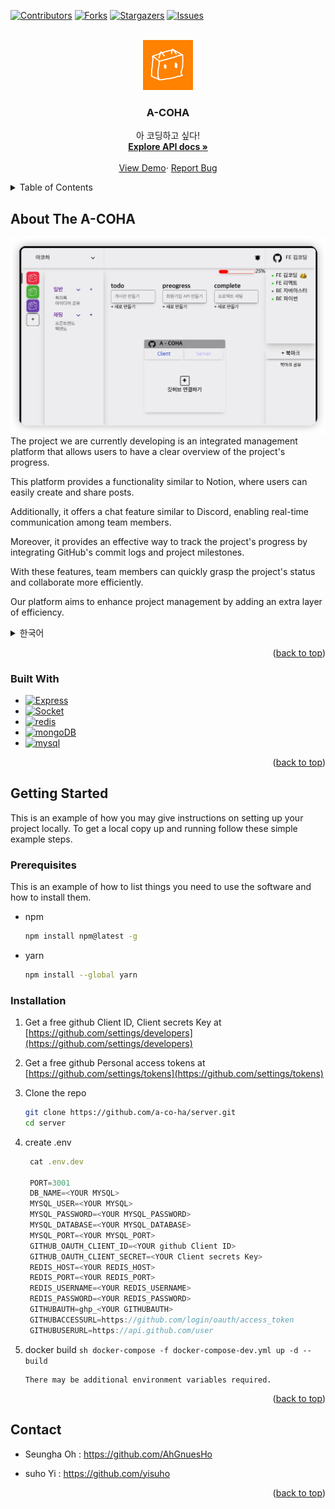 <a name="readme-top"></a>

[![Contributors][contributors-shield]][contributors-url]
[![Forks][forks-shield]][forks-url]
[![Stargazers][stars-shield]][stars-url]
[![Issues][issues-shield]][issues-url]

<!-- PROJECT LOGO -->
<br />
<div align="center">
  <a href="https://github.com/a-co-ha/server">
    <img src="images/acoha_orange.png" alt="Logo" width="80" height="80">
  </a>

<h3 align="center">A-COHA</h3>

  <p align="center">
    아 코딩하고 싶다! 
    <br />
    <a href="https://documenter.getpostman.com/view/25838963/2s93CPpBte"><strong>Explore API docs »</strong></a>
    <br />
    <br />
    <a href="https://acoha.shop">View Demo</a>·
    <a href="https://github.com/a-co-ha/server/issues">Report Bug</a>
  </p>
</div>

<!-- TABLE OF CONTENTS -->
<details>
  <summary>Table of Contents</summary>
  <ol>
    <li>
      <a href="#about-the-A-COHA">About The A-COHA</a>
      <ul>
        <li><a href="#built-with">Built With</a></li>
      </ul>
    </li>
    <li>
      <a href="#getting-started">Getting Started</a>
      <ul>
        <li><a href="#prerequisites">Prerequisites</a></li>
        <li><a href="#installation">Installation</a></li>
      </ul>
    </li> 
    <li><a href="#contact">Contact</a></li>
  </ol>
</details>

<!-- ABOUT THE PROJECT -->

## About The A-COHA

 <img src="images/main_page.png" alt="main">
  The project we are currently developing is an integrated management platform that allows users to have a clear overview of the project's progress.

This platform provides a functionality similar to Notion, where users can easily create and share posts.

Additionally, it offers a chat feature similar to Discord, enabling real-time communication among team members.

Moreover, it provides an effective way to track the project's progress by integrating GitHub's commit logs and project milestones.

With these features, team members can quickly grasp the project's status and collaborate more efficiently.

Our platform aims to enhance project management by adding an extra layer of efficiency.

<details>

<summary>한국어</summary>
저희가 개발 중인 프로젝트는 현재 진행 상황을 한눈에 볼 수 있는 통합 관리 플랫폼입니다.

이 플랫폼은 노션과 같이 간편하게 게시글을 작성하고 공유할 수 있는 기능을 제공합니다.

또한, 디스코드와 유사한 채팅 기능을 통해 실시간으로 소통할 수 있습니다.

그리고 GitHub의 커밋 로그와 프로젝트 진행률을 효과적으로 확인할 수 있는 기능도 제공합니다.

이를 통해 팀원들은 프로젝트의 진행 상황을 신속하게 파악하고 협업을 원활히 진행할 수 있습니다.

우리 플랫폼은 프로젝트 관리를 한 단계 더 효율적으로 만들어줄 것입니다.

</details>
<p align="right">(<a href="#readme-top">back to top</a>)</p>

### Built With

- [![Express][Express.js]][Express-url]
- [![Socket][Socket.js]][Socket-url]
- [![redis][redis.io]][redis-url]
- [![mongoDB][mongoDB.dev]][mongoDB-url]
- [![mysql][mysql.com]][mysql-url]

<p align="right">(<a href="#readme-top">back to top</a>)</p>

<!-- GETTING STARTED -->

## Getting Started

This is an example of how you may give instructions on setting up your project locally.
To get a local copy up and running follow these simple example steps.

### Prerequisites

This is an example of how to list things you need to use the software and how to install them.

- npm
  ```sh
  npm install npm@latest -g
  ```
- yarn
  ```sh
  npm install --global yarn
  ```

### Installation

1.  Get a free github Client ID, Client secrets Key at [https://github.com/settings/developers](https://github.com/settings/developers)
2.  Get a free github Personal access tokens at [https://github.com/settings/tokens](https://github.com/settings/tokens)
3.  Clone the repo
    ```sh
    git clone https://github.com/a-co-ha/server.git
    cd server
    ```
4.  create .env

    ```js
     cat .env.dev

     PORT=3001
     DB_NAME=<YOUR MYSQL>
     MYSQL_USER=<YOUR MYSQL>
     MYSQL_PASSWORD=<YOUR MYSQL_PASSWORD>
     MYSQL_DATABASE=<YOUR MYSQL_DATABASE>
     MYSQL_PORT=<YOUR MYSQL_PORT>
     GITHUB_OAUTH_CLIENT_ID=<YOUR github Client ID>
     GITHUB_OAUTH_CLIENT_SECRET=<YOUR Client secrets Key>
     REDIS_HOST=<YOUR REDIS_HOST>
     REDIS_PORT=<YOUR REDIS_PORT>
     REDIS_USERNAME=<YOUR REDIS_USERNAME>
     REDIS_PASSWORD=<YOUR REDIS_PASSWORD>
     GITHUBAUTH=ghp_<YOUR GITHUBAUTH>
     GITHUBACCESSURL=https://github.com/login/oauth/access_token
     GITHUBUSERURL=https://api.github.com/user
    ```

5.  docker build
    `sh
    docker-compose -f docker-compose-dev.yml up -d --build 
     `

        There may be additional environment variables required.

    <p align="right">(<a href="#readme-top">back to top</a>)</p>

## Contact

- Seungha Oh : https://github.com/AhGnuesHo

- suho Yi : https://github.com/yisuho

<p align="right">(<a href="#readme-top">back to top</a>)</p>

<!-- MARKDOWN LINKS & IMAGES -->
<!-- https://www.markdownguide.org/basic-syntax/#reference-style-links -->

[contributors-shield]: https://img.shields.io/github/contributors/a-co-ha/server.svg?style=for-the-badge
[contributors-url]: https://github.com/a-co-ha/server/graphs/contributors
[forks-shield]: https://img.shields.io/github/forks/a-co-ha/server.svg?style=for-the-badge
[forks-url]: https://github.com/a-co-ha/server/network/members
[stars-shield]: https://img.shields.io/github/stars/a-co-ha/server.svg?style=for-the-badge
[stars-url]: https://github.com/a-co-ha/server/stargazers
[issues-shield]: https://img.shields.io/github/issues/a-co-ha/server.svg?style=for-the-badge
[issues-url]: https://github.com/a-co-ha/server/issues
[Express.js]: https://img.shields.io/badge/Express-20232A?style=for-the-badge&logo=express&logoColor=61DAFB
[Express-url]: https://expressjs.com/ko/
[Socket.js]: https://img.shields.io/badge/Socket.io-35495E?style=for-the-badge&logo=socket.io&logoColor=4FC08D
[Socket-url]: https://socket.io/
[redis.io]: https://img.shields.io/badge/redis-DD0031?style=for-the-badge&logo=redis&logoColor=white
[redis-url]: https://redis.com/
[mongoDB.dev]: https://img.shields.io/badge/mongoDB-4A4A55?style=for-the-badge&logo=mongoDB&logoColor=FF3E00
[mongoDB-url]: https://www.mongodb.com/
[mysql.com]: https://img.shields.io/badge/mysql-FF2D20?style=for-the-badge&logo=mysql&logoColor=white
[mysql-url]: https://mysql.com

